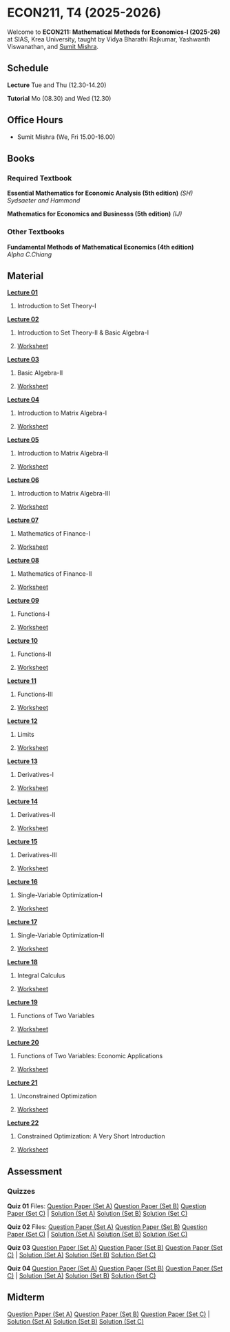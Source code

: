 # ECON211, T4 (2025-2026)

Welcome to **ECON211: Mathematical Methods for Economics-I (2025-26)** at SIAS, Krea University, taught by Vidya Bharathi Rajkumar, Yashwanth Viswanathan, and [Sumit Mishra](https://sumitrmishra.github.io).

## Schedule

**Lecture** Tue and Thu (12.30-14.20)

**Tutorial** Mo (08.30) and Wed (12.30)

## Office Hours

- Sumit Mishra (We, Fri 15.00-16.00)

## Books

### Required Textbook

**Essential Mathematics for Economic Analysis (5th edition)** *(SH)*
<br>*Sydsaeter and Hammond*

**Mathematics for Economics and Businesss (5th edition)** *(IJ)*

### Other Textbooks

**Fundamental Methods of Mathematical Economics (4th edition)**
<br>*Alpha C.Chiang*


## Material

**[Lecture 01](lecture-notes/Lecture01_Notes.pdf)**

1. Introduction to Set Theory-I

**[Lecture 02](lecture-notes/Lecture02_Notes.pdf)**

1. Introduction to Set Theory-II & Basic Algebra-I

1. [Worksheet](worksheets/L02_Worksheet.pdf)

**[Lecture 03](lecture-notes/Lecture03_Notes.pdf)**

1. Basic Algebra-II

1. [Worksheet](worksheets/L03_Worksheet.pdf)

**[Lecture 04](lecture-notes/Lecture04_Notes.pdf)**

1. Introduction to Matrix Algebra-I

1. [Worksheet](worksheets/L04_Worksheet.pdf)

**[Lecture 05](lecture-notes/Lecture05_Notes.pdf)**

1. Introduction to Matrix Algebra-II

1. [Worksheet](worksheets/L05_Worksheet.pdf)

**[Lecture 06](lecture-notes/Lecture06_Notes.pdf)**

1. Introduction to Matrix Algebra-III

1. [Worksheet](worksheets/L06_Worksheet.pdf)


**[Lecture 07](lecture-notes/Lecture07_Notes.pdf)**

1. Mathematics of Finance-I

1. [Worksheet](worksheets/L07_Worksheet.pdf)

**[Lecture 08](lecture-notes/Lecture08_Notes.pdf)**

1. Mathematics of Finance-II

1. [Worksheet](worksheets/L08_Worksheet.pdf)

**[Lecture 09](lecture-notes/Lecture09_Notes.pdf)**

1. Functions-I

1. [Worksheet](worksheets/L09_Worksheet.pdf)

**[Lecture 10](lecture-notes/Lecture10_Notes.pdf)**

1. Functions-II

1. [Worksheet](worksheets/L10_Worksheet.pdf)

**[Lecture 11](lecture-notes/Lecture11_Notes.pdf)**

1. Functions-III

1. [Worksheet](worksheets/L11_Worksheet.pdf)

**[Lecture 12](lecture-notes/Lecture12_Notes.pdf)**

1. Limits

1. [Worksheet](worksheets/L12_Worksheet.pdf)

**[Lecture 13](lecture-notes/Lecture13_Notes.pdf)**

1. Derivatives-I

1. [Worksheet](worksheets/L13_Worksheet.pdf)

**[Lecture 14](lecture-notes/Lecture14_Notes.pdf)**

1. Derivatives-II

1. [Worksheet](worksheets/L14_Worksheet.pdf)

**[Lecture 15](lecture-notes/Lecture15_Notes.pdf)**

1. Derivatives-III

1. [Worksheet](worksheets/L15_Worksheet.pdf)

**[Lecture 16](lecture-notes/Lecture16_Notes.pdf)**

1. Single-Variable Optimization-I

1. [Worksheet](worksheets/L16_Worksheet.pdf)

**[Lecture 17](lecture-notes/Lecture17_Notes.pdf)**

1. Single-Variable Optimization-II

1. [Worksheet](worksheets/L17_Worksheet.pdf)

**[Lecture 18](lecture-notes/Lecture18_Notes.pdf)**

1. Integral Calculus

1. [Worksheet](worksheets/L18_Worksheet.pdf)

**[Lecture 19](lecture-notes/Lecture19_Notes.pdf)**

1. Functions of Two Variables

1. [Worksheet](worksheets/L19_Worksheet.pdf)

**[Lecture 20](lecture-notes/Lecture20_Notes.pdf)**

1. Functions of Two Variables: Economic Applications

1. [Worksheet](worksheets/L20_Worksheet.pdf)

**[Lecture 21](lecture-notes/Lecture21_Notes.pdf)**

1. Unconstrained Optimization

1. [Worksheet](worksheets/L21_Worksheet.pdf)

**[Lecture 22](lecture-notes/Lecture22_Notes.pdf)**

1. Constrained Optimization: A Very Short Introduction

1. [Worksheet](worksheets/L22_Worksheet.pdf)

## Assessment

### Quizzes

**Quiz 01**
Files: [Question Paper (Set A)](quiz-exam-etc/Quiz01_SetA.pdf) [Question Paper (Set B)](quiz-exam-etc/Quiz01_SetB.pdf) [Question Paper (Set C)](quiz-exam-etc/Quiz01_SetC.pdf) | [Solution (Set A)](quiz-exam-etc/Quiz01_SetA_Solution.pdf) [Solution (Set B)](quiz-exam-etc/Quiz01_SetB_Solution.pdf) [Solution (Set C)](quiz-exam-etc/Quiz01_SetB_Solution.pdf)

**Quiz 02**
Files: [Question Paper (Set A)](quiz-exam-etc/Quiz02_SetA.pdf) [Question Paper (Set B)](quiz-exam-etc/Quiz02_SetB.pdf) [Question Paper (Set C)](quiz-exam-etc/Quiz02_SetC.pdf) | [Solution (Set A)](quiz-exam-etc/Quiz02_SetA_Solution.pdf) [Solution (Set B)](quiz-exam-etc/Quiz02_SetB_Solution.pdf) [Solution (Set C)](quiz-exam-etc/Quiz02_SetB_Solution.pdf)

**Quiz 03**
[Question Paper (Set A)](quiz-exam-etc/Quiz03_SetA.pdf) [Question Paper (Set B)](quiz-exam-etc/Quiz03_SetB.pdf) [Question Paper (Set C)](quiz-exam-etc/Quiz03_SetC.pdf) | [Solution (Set A)](quiz-exam-etc/Quiz03_SetA_Solution.pdf) [Solution (Set B)](quiz-exam-etc/Quiz03_SetB_Solution.pdf) [Solution (Set C)](quiz-exam-etc/Quiz03_SetB_Solution.pdf)

**Quiz 04**
[Question Paper (Set A)](quiz-exam-etc/Quiz04_SetA.pdf) [Question Paper (Set B)](quiz-exam-etc/Quiz04_SetB.pdf) [Question Paper (Set C)](quiz-exam-etc/Quiz04_SetC.pdf) | [Solution (Set A)](quiz-exam-etc/Quiz04_SetA_Solution.pdf) [Solution (Set B)](quiz-exam-etc/Quiz04_SetB_Solution.pdf) [Solution (Set C)](quiz-exam-etc/Quiz04_SetB_Solution.pdf)

## Midterm

[Question Paper (Set A)](quiz-exam-etc/Midterm_SetA.pdf) [Question Paper (Set B)](quiz-exam-etc/Midterm_SetB.pdf) [Question Paper (Set C)](quiz-exam-etc/Midterm_SetC.pdf) | [Solution (Set A)](quiz-exam-etc/Midterm_SetA_Solution.pdf) [Solution (Set B)](quiz-exam-etc/Midterm_SetB_Solution.pdf) [Solution (Set C)](quiz-exam-etc/Midterm_SetB_Solution.pdf)
